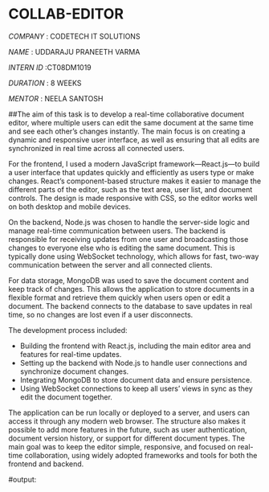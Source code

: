 # COLLAB-EDITOR

*COMPANY* : CODETECH IT SOLUTIONS

*NAME* : UDDARAJU PRANEETH VARMA

*INTERN ID* :CT08DM1019

*DURATION* : 8 WEEKS

*MENTOR* : NEELA SANTOSH

##The aim of this task is to develop a real-time collaborative document editor, where multiple users can edit the same document at the same time and see each other’s changes instantly. The main focus is on creating a dynamic and responsive user interface, as well as ensuring that all edits are synchronized in real time across all connected users.

For the frontend, I used a modern JavaScript framework—React.js—to build a user interface that updates quickly and efficiently as users type or make changes. React’s component-based structure makes it easier to manage the different parts of the editor, such as the text area, user list, and document controls. The design is made responsive with CSS, so the editor works well on both desktop and mobile devices.

On the backend, Node.js was chosen to handle the server-side logic and manage real-time communication between users. The backend is responsible for receiving updates from one user and broadcasting those changes to everyone else who is editing the same document. This is typically done using WebSocket technology, which allows for fast, two-way communication between the server and all connected clients.

For data storage, MongoDB was used to save the document content and keep track of changes. This allows the application to store documents in a flexible format and retrieve them quickly when users open or edit a document. The backend connects to the database to save updates in real time, so no changes are lost even if a user disconnects.

The development process included:
- Building the frontend with React.js, including the main editor area and features for real-time updates.
- Setting up the backend with Node.js to handle user connections and synchronize document changes.
- Integrating MongoDB to store document data and ensure persistence.
- Using WebSocket connections to keep all users’ views in sync as they edit the document together.

The application can be run locally or deployed to a server, and users can access it through any modern web browser. The structure also makes it possible to add more features in the future, such as user authentication, document version history, or support for different document types. The main goal was to keep the editor simple, responsive, and focused on real-time collaboration, using widely adopted frameworks and tools for both the frontend and backend.


#output:
